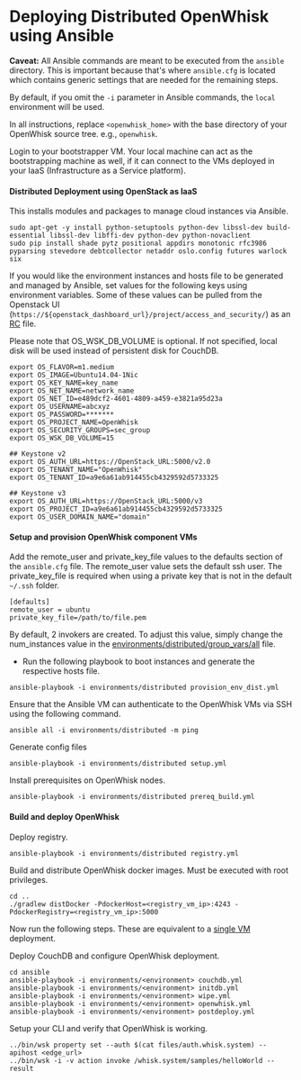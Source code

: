 Deploying Distributed OpenWhisk using Ansible
=========

**Caveat:** All Ansible commands are meant to be executed from the `ansible` directory.
This is important because that's where `ansible.cfg` is located which contains generic settings that are needed for the remaining steps.

By default, if you omit the `-i` parameter in Ansible commands, the `local` environment will be used.

In all instructions, replace `<openwhisk_home>` with the base directory of your OpenWhisk source tree. e.g., `openwhisk`.

Login to your bootstrapper VM. Your local machine can act as the bootstrapping machine as well, if it can connect to the VMs deployed in your IaaS (Infrastructure as a Service platform).

#### Distributed Deployment using OpenStack as IaaS

This installs modules and packages to manage cloud instances via Ansible.

```
sudo apt-get -y install python-setuptools python-dev libssl-dev build-essential libssl-dev libffi-dev python-dev python-novaclient
sudo pip install shade pytz positional appdirs monotonic rfc3986 pyparsing stevedore debtcollector netaddr oslo.config futures warlock six
```
If you would like the environment instances and hosts file to be generated and managed by Ansible, set values for the following keys using environment variables. Some of these values can be pulled from the Openstack UI (`https://${openstack_dashboard_url}/project/access_and_security/`) as an [RC](http://docs.openstack.org/user-guide/common/cli-set-environment-variables-using-openstack-rc.html) file.

Please note that OS_WSK_DB_VOLUME is optional. If not specified, local disk will be used instead of persistent disk for CouchDB.

```
export OS_FLAVOR=m1.medium
export OS_IMAGE=Ubuntu14.04-1Nic
export OS_KEY_NAME=key_name
export OS_NET_NAME=network_name
export OS_NET_ID=e489dcf2-4601-4809-a459-e3821a95d23a
export OS_USERNAME=abcxyz
export OS_PASSWORD=*******
export OS_PROJECT_NAME=OpenWhisk
export OS_SECURITY_GROUPS=sec_group
export OS_WSK_DB_VOLUME=15

## Keystone v2
export OS_AUTH_URL=https://OpenStack_URL:5000/v2.0
export OS_TENANT_NAME="OpenWhisk"
export OS_TENANT_ID=a9e6a61ab914455cb4329592d5733325

## Keystone v3
export OS_AUTH_URL=https://OpenStack_URL:5000/v3
export OS_PROJECT_ID=a9e6a61ab914455cb4329592d5733325
export OS_USER_DOMAIN_NAME="domain"
```
#### Setup and provision OpenWhisk component VMs

Add the remote_user and private_key_file values to the defaults section of the `ansible.cfg` file. The remote_user value sets the default ssh user. The private_key_file is required when using a private key that is not in the default `~/.ssh` folder.

```
[defaults]
remote_user = ubuntu
private_key_file=/path/to/file.pem
```

By default, 2 invokers are created. To adjust this value, simply change the num_instances value in the [environments/distributed/group_vars/all](environments/distributed/group_vars/all:67) file.

- Run the following playbook to boot instances and generate the respective hosts file.
```
ansible-playbook -i environments/distributed provision_env_dist.yml
```

Ensure that the Ansible VM can authenticate to the OpenWhisk VMs via SSH using the following command.

```
ansible all -i environments/distributed -m ping
```

Generate config files

```
ansible-playbook -i environments/distributed setup.yml
```

Install prerequisites on OpenWhisk nodes.

```
ansible-playbook -i environments/distributed prereq_build.yml
```

#### Build and deploy OpenWhisk

Deploy registry.

```
ansible-playbook -i environments/distributed registry.yml
```

Build and distribute OpenWhisk docker images. Must be executed with root privileges.

```
cd ..
./gradlew distDocker -PdockerHost=<registry_vm_ip>:4243 -PdockerRegistry=<registry_vm_ip>:5000
```
Now run the following steps. These are equivalent to a [single VM](README.md) deployment.

Deploy CouchDB and configure OpenWhisk deployment.

```
cd ansible
ansible-playbook -i environments/<environment> couchdb.yml
ansible-playbook -i environments/<environment> initdb.yml
ansible-playbook -i environments/<environment> wipe.yml
ansible-playbook -i environments/<environment> openwhisk.yml
ansible-playbook -i environments/<environment> postdeploy.yml
```

Setup your CLI and verify that OpenWhisk is working.

```
../bin/wsk property set --auth $(cat files/auth.whisk.system) --apihost <edge_url>
../bin/wsk -i -v action invoke /whisk.system/samples/helloWorld --result
```
